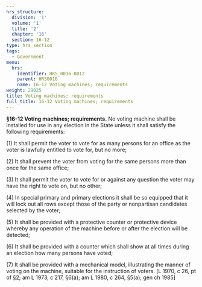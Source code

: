```yaml
---
hrs_structure:
  division: '1'
  volume: '1'
  title: '2'
  chapter: '16'
  section: 16-12
type: hrs_section
tags:
  - Government
menu:
  hrs:
    identifier: HRS_0016-0012
    parent: HRS0016
    name: 16-12 Voting machines; requirements
weight: 29025
title: Voting machines; requirements
full_title: 16-12 Voting machines; requirements
---
```

**§16-12 Voting machines; requirements.** No voting machine shall be installed for use in any election in the State unless it shall satisfy the following requirements:

(1) It shall permit the voter to vote for as many persons for an office as the voter is lawfully entitled to vote for, but no more;

(2) It shall prevent the voter from voting for the same persons more than once for the same office;

(3) It shall permit the voter to vote for or against any question the voter may have the right to vote on, but no other;

(4) In special primary and primary elections it shall be so equipped that it will lock out all rows except those of the party or nonpartisan candidates selected by the voter;

(5) It shall be provided with a protective counter or protective device whereby any operation of the machine before or after the election will be detected;

(6) It shall be provided with a counter which shall show at all times during an election how many persons have voted;

(7) It shall be provided with a mechanical model, illustrating the manner of voting on the machine, suitable for the instruction of voters. [L 1970, c 26, pt of §2; am L 1973, c 217, §6(a); am L 1980, c 264, §5(a); gen ch 1985]
